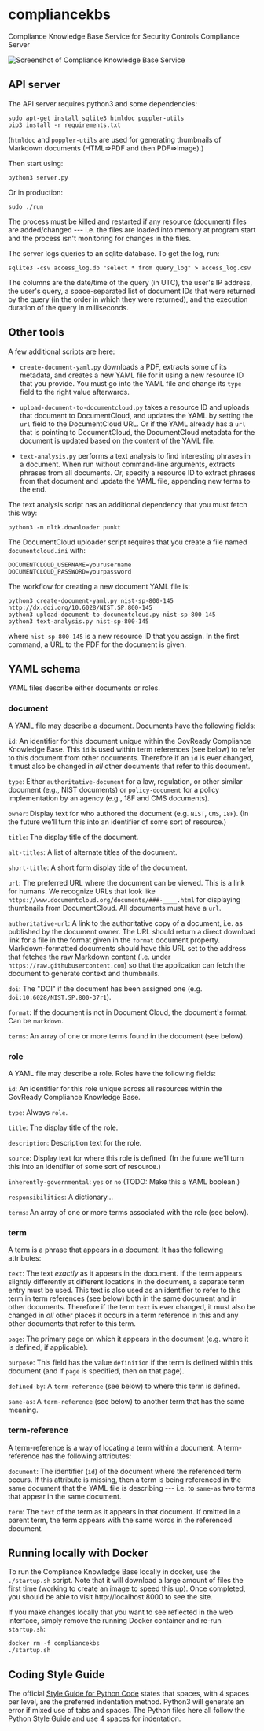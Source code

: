 # compliancekbs
Compliance Knowledge Base Service for Security Controls Compliance Server

![Screenshot of Compliance Knowledge Base Service](/static/compliancekbs-sreenshot.png?raw=true "Screenshot of Compliance Knowledge Base Service")

API server
----------

The API server requires python3 and some dependencies:

	sudo apt-get install sqlite3 htmldoc poppler-utils
    pip3 install -r requirements.txt

(`htmldoc` and `poppler-utils` are used for generating thumbnails of Markdown documents (HTML=>PDF and then PDF=>image).)

Then start using:

    python3 server.py

Or in production:

	sudo ./run

The process must be killed and restarted if any resource (document) files are added/changed --- i.e. the files are loaded into memory at program start and the process isn't monitoring for changes in the files.

The server logs queries to an sqlite database. To get the log, run:

	sqlite3 -csv access_log.db "select * from query_log" > access_log.csv

The columns are the date/time of the query (in UTC), the user's IP address, the user's query, a space-separated list of document IDs that were returned by the query (in the order in which they were returned), and the execution duration of the query in milliseconds.


Other tools
-----------

A few additional scripts are here:

* `create-document-yaml.py` downloads a PDF, extracts some of its metadata, and creates a new YAML file for it using a new resource ID that you provide. You must go into the YAML file and change its `type` field to the right value afterwards.

* `upload-document-to-documentcloud.py` takes a resource ID and uploads that document to DocumentCloud, and updates the YAML by setting the `url` field to the DocumentCloud URL. Or if the YAML already has a `url` that is pointing to DocumentCloud, the DocumentCloud metadata for the document is updated based on the content of the YAML file.

* `text-analysis.py` performs a text analysis to find interesting phrases in a document. When run without command-line arguments, extracts phrases from all documents. Or, specify a resource ID to extract phrases from that document and update the YAML file, appending new terms to the end.

The text analysis script has an additional dependency that you must fetch this way:

	python3 -m nltk.downloader punkt

The DocumentCloud uploader script requires that you create a file named `documentcloud.ini` with:

	DOCUMENTCLOUD_USERNAME=yourusername
	DOCUMENTCLOUD_PASSWORD=yourpassword

The workflow for creating a new document YAML file is:

	python3 create-document-yaml.py nist-sp-800-145 http://dx.doi.org/10.6028/NIST.SP.800-145
	python3 upload-document-to-documentcloud.py nist-sp-800-145
	python3 text-analysis.py nist-sp-800-145

where `nist-sp-800-145` is a new resource ID that you assign. In the first command, a URL to the PDF for the document is given.


YAML schema
-----------

YAML files describe either documents or roles.

### document

A YAML file may describe a document. Documents have the following fields:

`id`: An identifier for this document unique within the GovReady Compliance Knowledge Base. This `id` is used within term references (see below) to refer to this document from other documents. Therefore if an `id` is ever changed, it must also be changed in *all* other documents that refer to this document.

`type`: Either `authoritative-document` for a law, regulation, or other similar document (e.g., NIST documents) or `policy-document` for a policy implementation by an agency (e.g., 18F and CMS documents).

`owner`: Display text for who authored the document (e.g. `NIST`, `CMS`, `18F`). (In the future we'll turn this into an identifier of some sort of resource.)

`title`: The display title of the document.

`alt-titles`: A list of alternate titles of the document.

`short-title`: A short form display title of the document.

`url`: The preferred URL where the document can be viewed. This is a link for humans. We recognize URLs that look like `https://www.documentcloud.org/documents/###-____.html` for displaying thumbnails from DocumentCloud. All documents must have a `url`.

`authoritative-url`: A link to the authoritative copy of a document, i.e. as published by the document owner. The URL should return a direct download link for a file in the format given in the `format` document property. Markdown-formatted documents should have this URL set to the address that fetches the raw Markdown content (i.e. under `https://raw.githubusercontent.com`) so that the application can fetch the document to generate context and thumbnails.

`doi`: The "DOI" if the document has been assigned one (e.g. `doi:10.6028/NIST.SP.800-37r1`).

`format`: If the document is not in Document Cloud, the document's format. Can be `markdown`.

`terms`: An array of one or more terms found in the document (see below).

### role

A YAML file may describe a role. Roles have the following fields:

`id`: An identifier for this role unique across all resources within the GovReady Compliance Knowledge Base.

`type`: Always `role`.

`title`: The display title of the role.

`description`: Description text for the role.

`source`: Display text for where this role is defined. (In the future we'll turn this into an identifier of some sort of resource.)

`inherently-governmental`: `yes` or `no` (TODO: Make this a YAML boolean.)

`responsibilities`: A dictionary...

`terms`: An array of one or more terms associated with the role (see below).

### term

A term is a phrase that appears in a document. It has the following attributes:

`text`: The text *exactly* as it appears in the document. If the term appears slightly differently at different locations in the document, a separate term entry must be used. This text is also used as an identifier to refer to this term in term references (see below) both in the same document and in other documents. Therefore if the term `text` is ever changed, it must also be changed in *all* other places it occurs in a term reference in this and any other documents that refer to this term.

`page`: The primary page on which it appears in the document (e.g. where it is defined, if applicable).

`purpose`: This field has the value `definition` if the term is defined within this document (and if  `page` is specified, then on that page).

`defined-by`: A `term-reference` (see below) to where this term is defined.

`same-as`: A `term-reference` (see below) to another term that has the same meaning.

### term-reference

A term-reference is a way of locating a term within a document. A term-reference has the following attributes:

`document`: The identifier (`id`) of the document where the referenced term occurs. If this attribute is missing, then a term is being referenced in the same document that the YAML file is describing --- i.e. to `same-as` two terms that appear in the same document.

`term`: The `text` of the term as it appears in that document. If omitted in a parent term, the term appears with the same words in the referenced document.

Running locally with Docker
---------------------------

To run the Compliance Knowledge Base locally in docker, use the `./startup.sh` script. Note that it will download a large amount of files the first time (working to create an image to speed this up). Once completed, you should be able to visit http://localhost:8000 to see the site.

If you make changes locally that you want to see reflected in the web interface, simply remove the running Docker container and re-run `startup.sh`:
```
docker rm -f compliancekbs
./startup.sh
```

Coding Style Guide
------------------

The official [Style Guide for Python Code](https://www.python.org/dev/peps/pep-0008/#indentation) states that spaces, with 4 spaces per level, are the preferred indentation method. Python3 will generate an error if mixed use of tabs and spaces. The Python files here all follow the Python Style Guide and use 4 spaces for indentation.
